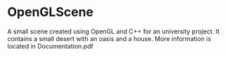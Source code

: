 # OpenGLScene

A small scene created using OpenGL and C++ for an university project. 
It contains a small desert with an oasis and a house. 
More information is located in Documentation.pdf